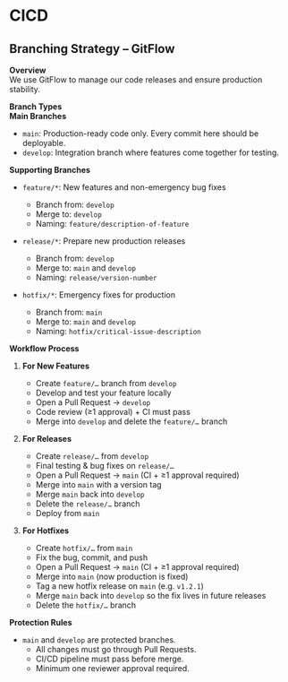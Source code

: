 # CICD

## Branching Strategy – GitFlow

**Overview**  
We use GitFlow to manage our code releases and ensure production stability.

**Branch Types**  
**Main Branches**  
- `main`: Production-ready code only. Every commit here should be deployable.  
- `develop`: Integration branch where features come together for testing.

**Supporting Branches**  
- `feature/*`: New features and non-emergency bug fixes  
  - Branch from: `develop`  
  - Merge to: `develop`  
  - Naming: `feature/description-of-feature`

- `release/*`: Prepare new production releases  
  - Branch from: `develop`  
  - Merge to: `main` and `develop`  
  - Naming: `release/version-number`

- `hotfix/*`: Emergency fixes for production  
  - Branch from: `main`  
  - Merge to: `main` and `develop`  
  - Naming: `hotfix/critical-issue-description`

**Workflow Process**  
1. **For New Features**  
   - Create `feature/…` branch from `develop`  
   - Develop and test your feature locally  
   - Open a Pull Request → `develop`  
   - Code review (≥1 approval) + CI must pass  
   - Merge into `develop` and delete the `feature/…` branch  

2. **For Releases**  
   - Create `release/…` from `develop`  
   - Final testing & bug fixes on `release/…`  
   - Open a Pull Request → `main` (CI + ≥1 approval required)  
   - Merge into `main` with a version tag  
   - Merge `main` back into `develop`  
   - Delete the `release/…` branch  
   - Deploy from `main`  

3. **For Hotfixes**  
   - Create `hotfix/…` from `main`  
   - Fix the bug, commit, and push  
   - Open a Pull Request → `main` (CI + ≥1 approval required)  
   - Merge into `main` (now production is fixed)  
   - Tag a new hotfix release on `main` (e.g. `v1.2.1`)  
   - Merge `main` back into `develop` so the fix lives in future releases  
   - Delete the `hotfix/…` branch  

**Protection Rules**  
- `main` and `develop` are protected branches.  
  - All changes must go through Pull Requests.  
  - CI/CD pipeline must pass before merge.  
  - Minimum one reviewer approval required.